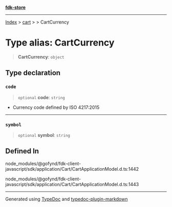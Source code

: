 [**fdk-store**](../../../README.md)
***

[Index](../../../API.md) > [cart](../../README.md) > [<internal>](../README.md) > CartCurrency

# Type alias: CartCurrency

> **CartCurrency**: `object`

## Type declaration

### `code`

> `optional` **code**: `string`

- Currency code defined by ISO 4217:2015

***

### `symbol`

> `optional` **symbol**: `string`

## Defined In

node\_modules/@gofynd/fdk-client-javascript/sdk/application/Cart/CartApplicationModel.d.ts:1442

node\_modules/@gofynd/fdk-client-javascript/sdk/application/Cart/CartApplicationModel.d.ts:1443

***
Generated using [TypeDoc](https://typedoc.org/) and [typedoc-plugin-markdown](https://www.npmjs.com/package/typedoc-plugin-markdown)
